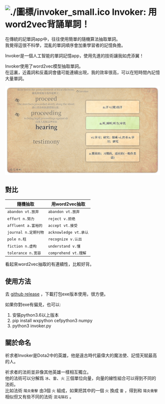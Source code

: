 # ![./圖標/invoker_small.ico](./圖標/invoker_small.ico) Invoker: 用word2vec背誦單詞！

在傳統的記單詞app中，往往使用簡單的隨機算法抽取單詞。  
我覺得這很不科學，混亂的單詞順序會加重學習者的記憶負擔。

Invoker是一個人工智能的單詞記憶app，使用先進的技術讓我如虎添翼！

Invoker使用了word2vec模型抽取單詞。  
在這裏，近義詞和反義詞會儘可能連續出現，我的效率很高，可以在短時間內記憶大量單詞。

![](./樣例.jpg)

## 對比

| 隨機抽取             | 用word2vec抽取         |
| ---------------- | ------------------- |
| `abandon vt.放弃`  | `abandon vt.放弃`     |
| `effort n.努力`    | `reject v.拒绝`       |
| `affluent a.富裕的` | `accept vt.接受`      |
| `journal n.定期刊物` | `acknowledge vt.承认` |
| `pole n.柱`       | `recognize v.认出`    |
| `fiction n.虚构`   | `understand v.懂`    |
| `tolerance n.宽容` | `comprehend vt.理解`  |

看起來word2vec抽取的有連續性，比較好背。

## 使用方法

去 [github release](https://github.com/RimoChan/Invoker/releases) ，下載打包exe版本使用，很方便。

如果你對exe有偏見，也可以: 

1.  安裝python3.6以上版本
2.  pip install wxpython cefpython3 numpy
3.  python3 invoker.py

## 關於命名

祈求者Invoker是Dota2中的英雄，他是遠古時代最偉大的魔法使、記憶天賦最高的人。

祈求者的法術並非像其他英雄一樣相互獨立。  
他的法術可以分解爲 `冰`、`雷`、`火` 三個單位向量，向量的線性組合可以得到不同的法術。  
比如法術 `陽炎衝擊` 由3個 `火` 組成，如果把其中的一個 `火` 換成 `雷` ，得到和 `陽炎衝擊` 相似但又有些不同的法術 `混沌隕石` 。
